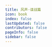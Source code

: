 ```yaml
---
title: 风声·谍战篇
icon: book
index: false
lastUpdated: false
contributors: false
pageInfo: false
sidebar: false
---
```


<Catalog></Catalog>

